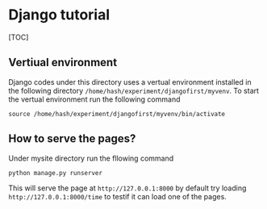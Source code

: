# Django tutorial

[TOC]

## Vertiual environment
Django codes under this directory uses a vertual environment installed in the following directory `/home/hash/experiment/djangofirst/myvenv`.
To start the vertual environment run the following command 

    source /home/hash/experiment/djangofirst/myvenv/bin/activate

## How to serve the pages? 
Under mysite directory run the fllowing command 

    python manage.py runserver

This will serve the page at `http://127.0.0.1:8000` by default try loading `http://127.0.0.1:8000/time` to testif it can load one of the pages.
